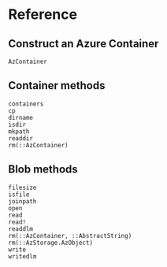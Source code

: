 # Reference

## Construct an Azure Container
```@docs
AzContainer
```

## Container methods
```@docs
containers
cp
dirname
isdir
mkpath
readdir
rm(::AzContainer)
```

## Blob methods
```@docs
filesize
isfile
joinpath
open
read
read!
readdlm
rm(::AzContainer, ::AbstractString)
rm(::AzStorage.AzObject)
write
writedlm
```